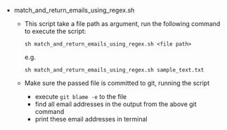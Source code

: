 - match_and_return_emails_using_regex.sh
    - This script take a file path as argument, run the following command to execute the script:

        `sh match_and_return_emails_using_regex.sh <file path>`

        e.g. 

        `sh match_and_return_emails_using_regex.sh sample_text.txt`
    - Make sure the passed file is committed to git, running the script 
        - execute `git blame -e` to the file
        - find all email addresses in the output from the above git command
        - print these email addresses in terminal 